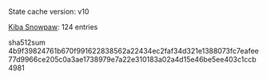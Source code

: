State cache version: v10

[Kiba Snowpaw](https://github.com/kibasnowpaw): 124 entries

sha512sum 4b9f39824761b670f991622838562a22434ec2faf34d321e1388073fc7eafee77d9966ce205c0a3ae1738979e7a22e310183a02a4d15e46be5ee403c1ccb4981
